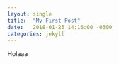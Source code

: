 ```yaml
---
layout: single
title:  "My First Post"
date:   2018-01-25 14:16:00 -0300
categories: jekyll
---
```


Holaaa
